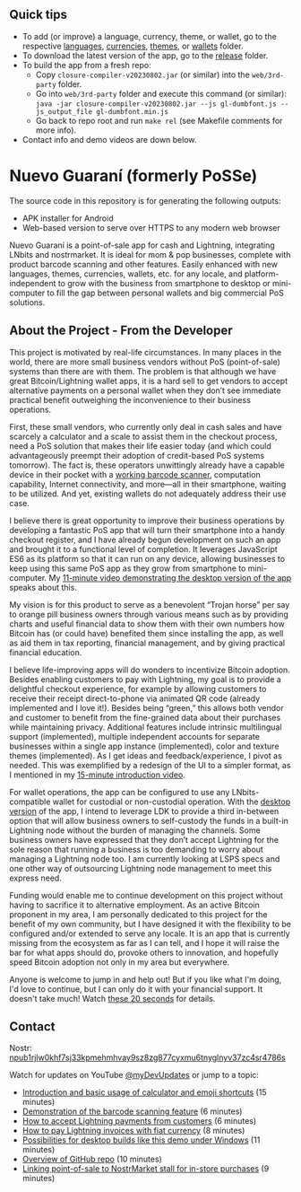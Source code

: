 ## Quick tips

* To add (or improve) a language, currency, theme, or wallet, go to the respective [languages](web/src/languages/), [currencies](web/src/currencies/), [themes](web/src/themes/), or [wallets](web/src/wallets/) folder.
* To download the latest version of the app, go to the [release](web/release/) folder.
* To build the app from a fresh repo:
  - Copy `closure-compiler-v20230802.jar` (or similar) into the `web/3rd-party` folder.
  - Go into `web/3rd-party` folder and execute this command (or similar):
    `java -jar closure-compiler-v20230802.jar --js gl-dumbfont.js --js_output_file gl-dumbfont.min.js`
  - Go back to repo root and run `make rel` (see Makefile comments for more info).
* Contact info and demo videos are down below.

# Nuevo Guaraní (formerly PoSSe)

The source code in this repository is for generating the following outputs:
* APK installer for Android
* Web-based version to serve over HTTPS to any modern web browser

Nuevo Guaraní is a point-of-sale app for cash and Lightning, integrating
LNbits and nostrmarket. It is ideal for mom & pop businesses, complete
with product barcode scanning and other features. Easily enhanced with
new languages, themes, currencies, wallets, etc. for any locale, and
platform-independent to grow with the business from smartphone to
desktop or mini-computer to fill the gap between personal wallets and
big commercial PoS solutions.

## About the Project - From the Developer

This project is motivated by real-life circumstances. In many places
in the world, there are more small business vendors without PoS
(point-of-sale) systems than there are with them. The problem is that
although we have great Bitcoin/Lightning wallet apps, it is a hard
sell to get vendors to accept alternative payments on a personal
wallet when they don’t see immediate practical benefit outweighing the
inconvenience to their business operations.

First, these small vendors, who currently only deal in cash sales and
have scarcely a calculator and a scale to assist them in the checkout
process, need a PoS solution that makes their life easier today (and
which could advantageously preempt their adoption of credit-based PoS
systems tomorrow). The fact is, these operators unwittingly already
have a capable device in their pocket with a [working barcode scanner](https://www.youtube.com/watch?v=lJfWOVZkPZo),
computation capability, Internet connectivity, and more—all in their
smartphone, waiting to be utilized. And yet, existing wallets do not
adequately address their use case.

I believe there is great opportunity to improve their business
operations by developing a fantastic PoS app that will turn their
smartphone into a handy checkout register, and I have already begun
development on such an app and brought it to a functional level of
completion. It leverages JavaScript ES6 as its platform so that it can
run on any device, allowing businesses to keep using this same PoS app
as they grow from smartphone to mini-computer. My [11-minute video
demonstrating the desktop version of the app](https://www.youtube.com/watch?v=3WPWIPnS_KU) speaks about this.

My vision is for this product to serve as a benevolent “Trojan horse”
per say to orange pill business owners through various means such as
by providing charts and useful financial data to show them with their
own numbers how Bitcoin has (or could have) benefited them since
installing the app, as well as aid them in tax reporting, financial
management, and by giving practical financial education.

I believe life-improving apps will do wonders to incentivize Bitcoin
adoption. Besides enabling customers to pay with Lightning, my goal is
to provide a delightful checkout experience, for example by allowing
customers to receive their receipt direct-to-phone via animated QR
code (already implemented and I love it!). Besides being “green,” this
allows both vendor and customer to benefit from the fine-grained data
about their purchases while maintaining privacy. Additional features
include intrinsic multilingual support (implemented), multiple
independent accounts for separate businesses within a single app
instance (implemented), color and texture themes (implemented). As I
get ideas and feedback/experience, I pivot as needed. This was
exemplified by a redesign of the UI to a simpler format, as I
mentioned in my [15-minute introduction video](https://www.youtube.com/watch?v=BDu3N_zaUZQ).

For wallet operations, the app can be configured to use any
LNbits-compatible wallet for custodial or non-custodial operation.
With the [desktop version](https://www.youtube.com/watch?v=3WPWIPnS_KU) of the app, I intend to leverage LDK to
provide a third in-between option that will allow business owners to
self-custody the funds in a built-in Lightning node without the burden
of managing the channels. Some business owners have expressed that
they don’t accept Lightning for the sole reason that running a
business is too demanding to worry about managing a Lightning node
too. I am currently looking at LSPS specs and one other way of
outsourcing Lightning node management to meet this express need.

Funding would enable me to continue development on this project
without having to sacrifice it to alternative employment. As an active
Bitcoin proponent in my area, I am personally dedicated to this
project for the benefit of my own community, but I have designed it
with the flexibility to be configured and/or extended to serve any
locale. It is an app that is currently missing from the ecosystem as
far as I can tell, and I hope it will raise the bar for what apps
should do, provoke others to innovation, and hopefully speed Bitcoin
adoption not only in my area but everywhere.

Anyone is welcome to jump in and help out! But if you like what I'm
doing, I'd love to continue, but I can only do it with your financial
support. It doesn't take much! Watch [these 20 seconds](https://www.youtube.com/watch?v=3WPWIPnS_KU&t=633s) for details.

## Contact

Nostr: [npub1rjlw0khf7sj33kpmehmhvay9sz8zg877cyxmu6tnyglnyv37zc4sr4786s](nostr:npub1rjlw0khf7sj33kpmehmhvay9sz8zg877cyxmu6tnyglnyv37zc4sr4786s)

Watch for updates on YouTube [@myDevUpdates](https://www.youtube.com/channel/UCwiikbsKzH2_3HxCou2I54A) or jump to a topic:
- [Introduction and basic usage of calculator and emoji shortcuts](https://www.youtube.com/watch?v=BDu3N_zaUZQ) (15 minutes)
- [Demonstration of the barcode scanning feature](https://www.youtube.com/watch?v=lJfWOVZkPZo) (6 minutes)
- [How to accept Lightning payments from customers](https://www.youtube.com/watch?v=bGXnmi_6lNA) (6 minutes)
- [How to pay Lightning invoices with fiat currency](https://www.youtube.com/watch?v=MFxb75zWNtY) (8 minutes)
- [Possibilities for desktop builds like this demo under Windows](https://www.youtube.com/watch?v=3WPWIPnS_KU) (11 minutes)
- [Overview of GitHub repo](https://www.youtube.com/watch?v=mm39tArBqEo) (10 minutes)
- [Linking point-of-sale to NostrMarket stall for in-store purchases](https://www.youtube.com/watch?v=ADcpF39qzpE) (9 minutes)
